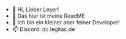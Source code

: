 - 👋 Hi, Lieber Leser!
- 👀 Das hier ist meine ReadME
- 🌱 Ich bin ein kleiner aber feiner Developer!
- 📫 Discord: dc.legitac.de

<!---
LeTobu/LeTobu is a ✨ special ✨ repository because its `README.md` (this file) appears on your GitHub profile.
You can click the Preview link to take a look at your changes.
--->
